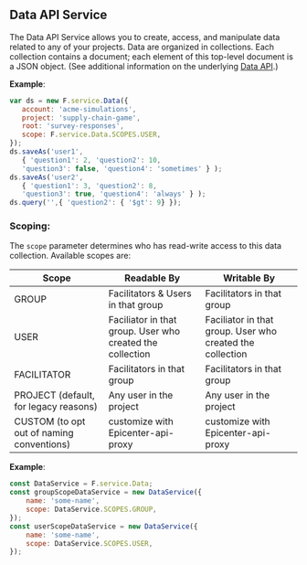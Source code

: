 ## Data API Service

The Data API Service allows you to create, access, and manipulate data related to any of your projects. Data are organized in collections. Each collection contains a document; each element of this top-level document is a JSON object. (See additional information on the underlying [Data API](../../../rest_apis/data_api/).)

**Example**:

 ```js
var ds = new F.service.Data({
    account: 'acme-simulations',
    project: 'supply-chain-game',
    root: 'survey-responses',
    scope: F.service.Data.SCOPES.USER,
});
ds.saveAs('user1',
    { 'question1': 2, 'question2': 10,
    'question3': false, 'question4': 'sometimes' } );
ds.saveAs('user2',
    { 'question1': 3, 'question2': 8,
    'question3': true, 'question4': 'always' } );
ds.query('',{ 'question2': { '$gt': 9} });
``` 

### Scoping:

The `scope` parameter determines who has read-write access to this data collection. Available scopes are:

| Scope | Readable By | Writable By
| ------------- | ------------- | ------------- |
| GROUP | Facilitators & Users in that group | Facilitators in that group|
| USER | Faciliator in that group. User who created the collection | Faciliator in that group. User who created the collection |
| FACILITATOR | Facilitators in that group | Facilitators in that group |
| PROJECT (default, for legacy reasons) | Any user in the project | Any user in the project |
| CUSTOM (to opt out of naming conventions) | customize with Epicenter-api-proxy | customize with Epicenter-api-proxy |

**Example**:

```js
const DataService = F.service.Data;    
const groupScopeDataService = new DataService({    
    name: 'some-name', 
    scope: DataService.SCOPES.GROUP,   
});    
const userScopeDataService = new DataService({     
    name: 'some-name', 
    scope: DataService.SCOPES.USER,    
});  
```